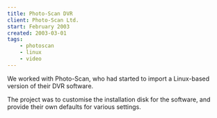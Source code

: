 ```yaml
---
title: Photo-Scan DVR
client: Photo-Scan Ltd.
start: February 2003
created: 2003-03-01
tags:
    - photoscan
    - linux
    - video
---
```


We worked with Photo-Scan, who had started to import a Linux-based version of their DVR software.
<!--more-->
The project was to customise the installation disk for the software, and provide their own defaults for various settings.

